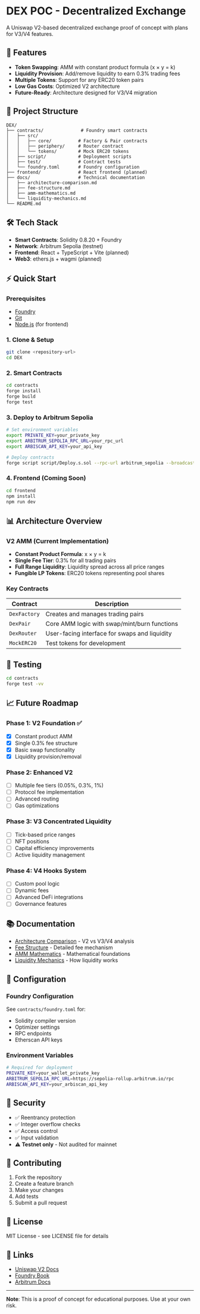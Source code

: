 # DEX POC - Decentralized Exchange

A Uniswap V2-based decentralized exchange proof of concept with plans for V3/V4 features.

## 🚀 Features

- **Token Swapping**: AMM with constant product formula (x × y = k)
- **Liquidity Provision**: Add/remove liquidity to earn 0.3% trading fees
- **Multiple Tokens**: Support for any ERC20 token pairs
- **Low Gas Costs**: Optimized V2 architecture
- **Future-Ready**: Architecture designed for V3/V4 migration

## 📁 Project Structure

```
DEX/
├── contracts/              # Foundry smart contracts
│   ├── src/
│   │   ├── core/          # Factory & Pair contracts
│   │   ├── periphery/     # Router contract
│   │   └── tokens/        # Mock ERC20 tokens
│   ├── script/            # Deployment scripts
│   ├── test/              # Contract tests
│   └── foundry.toml       # Foundry configuration
├── frontend/              # React frontend (planned)
├── docs/                  # Technical documentation
│   ├── architecture-comparison.md
│   ├── fee-structure.md
│   ├── amm-mathematics.md
│   └── liquidity-mechanics.md
└── README.md
```

## 🛠 Tech Stack

- **Smart Contracts**: Solidity 0.8.20 + Foundry
- **Network**: Arbitrum Sepolia (testnet)
- **Frontend**: React + TypeScript + Vite (planned)
- **Web3**: ethers.js + wagmi (planned)

## ⚡ Quick Start

### Prerequisites

- [Foundry](https://book.getfoundry.sh/getting-started/installation)
- [Git](https://git-scm.com/)
- [Node.js](https://nodejs.org/) (for frontend)

### 1. Clone & Setup

```bash
git clone <repository-url>
cd DEX
```

### 2. Smart Contracts

```bash
cd contracts
forge install
forge build
forge test
```

### 3. Deploy to Arbitrum Sepolia

```bash
# Set environment variables
export PRIVATE_KEY=your_private_key
export ARBITRUM_SEPOLIA_RPC_URL=your_rpc_url
export ARBISCAN_API_KEY=your_api_key

# Deploy contracts
forge script script/Deploy.s.sol --rpc-url arbitrum_sepolia --broadcast --verify
```

### 4. Frontend (Coming Soon)

```bash
cd frontend
npm install
npm run dev
```

## 📊 Architecture Overview

### V2 AMM (Current Implementation)

- **Constant Product Formula**: x × y = k
- **Single Fee Tier**: 0.3% for all trading pairs
- **Full Range Liquidity**: Liquidity spread across all price ranges
- **Fungible LP Tokens**: ERC20 tokens representing pool shares

### Key Contracts

| Contract | Description |
|----------|-------------|
| `DexFactory` | Creates and manages trading pairs |
| `DexPair` | Core AMM logic with swap/mint/burn functions |
| `DexRouter` | User-facing interface for swaps and liquidity |
| `MockERC20` | Test tokens for development |

## 🔬 Testing

```bash
cd contracts
forge test -vv
```

## 📈 Future Roadmap

### Phase 1: V2 Foundation ✅
- [x] Constant product AMM
- [x] Single 0.3% fee structure
- [x] Basic swap functionality
- [x] Liquidity provision/removal

### Phase 2: Enhanced V2
- [ ] Multiple fee tiers (0.05%, 0.3%, 1%)
- [ ] Protocol fee implementation
- [ ] Advanced routing
- [ ] Gas optimizations

### Phase 3: V3 Concentrated Liquidity
- [ ] Tick-based price ranges
- [ ] NFT positions
- [ ] Capital efficiency improvements
- [ ] Active liquidity management

### Phase 4: V4 Hooks System
- [ ] Custom pool logic
- [ ] Dynamic fees
- [ ] Advanced DeFi integrations
- [ ] Governance features

## 📚 Documentation

- [Architecture Comparison](./docs/architecture-comparison.md) - V2 vs V3/V4 analysis
- [Fee Structure](./docs/fee-structure.md) - Detailed fee mechanism
- [AMM Mathematics](./docs/amm-mathematics.md) - Mathematical foundations
- [Liquidity Mechanics](./docs/liquidity-mechanics.md) - How liquidity works

## 🔧 Configuration

### Foundry Configuration

See `contracts/foundry.toml` for:
- Solidity compiler version
- Optimizer settings
- RPC endpoints
- Etherscan API keys

### Environment Variables

```bash
# Required for deployment
PRIVATE_KEY=your_wallet_private_key
ARBITRUM_SEPOLIA_RPC_URL=https://sepolia-rollup.arbitrum.io/rpc
ARBISCAN_API_KEY=your_arbiscan_api_key
```

## 🚨 Security

- ✅ Reentrancy protection
- ✅ Integer overflow checks
- ✅ Access control
- ✅ Input validation
- ⚠️ **Testnet only** - Not audited for mainnet

## 🤝 Contributing

1. Fork the repository
2. Create a feature branch
3. Make your changes
4. Add tests
5. Submit a pull request

## 📄 License

MIT License - see LICENSE file for details

## 🔗 Links

- [Uniswap V2 Docs](https://docs.uniswap.org/protocol/V2/introduction)
- [Foundry Book](https://book.getfoundry.sh/)
- [Arbitrum Docs](https://docs.arbitrum.io/)

---

**Note**: This is a proof of concept for educational purposes. Use at your own risk.